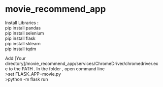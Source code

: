 # movie_recommend_app

Install Libraries : <br>
pip install pandas<br>
pip install selenium<br>
pip install flask<br>
pip install sklearn<br>
pip install tqdm <br>

Add  [Your directory]/movie_recommend_app/services/ChromeDriver/chromedriver.exe to the PATH .
In the folder , open command line <br>
\>set FLASK_APP=movie.py <br>
\>python -m flask run
